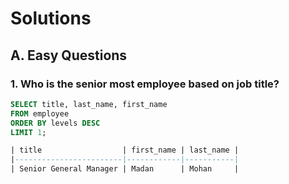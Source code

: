 # Solutions

## A. Easy Questions

### 1. Who is the senior most employee based on job title?

```sql
SELECT title, last_name, first_name
FROM employee
ORDER BY levels DESC
LIMIT 1;

| title                  | first_name | last_name |
|------------------------|------------|-----------|
| Senior General Manager | Madan      | Mohan     |
